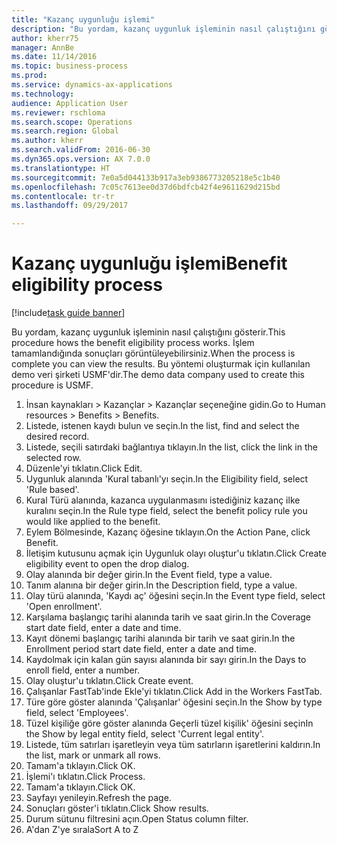 ```yaml
--- 
title: "Kazanç uygunluğu işlemi"
description: "Bu yordam, kazanç uygunluk işleminin nasıl çalıştığını gösterir."
author: kherr75
manager: AnnBe
ms.date: 11/14/2016
ms.topic: business-process
ms.prod: 
ms.service: dynamics-ax-applications
ms.technology: 
audience: Application User
ms.reviewer: rschloma
ms.search.scope: Operations
ms.search.region: Global
ms.author: kherr
ms.search.validFrom: 2016-06-30
ms.dyn365.ops.version: AX 7.0.0
ms.translationtype: HT
ms.sourcegitcommit: 7e0a5d044133b917a3eb9386773205218e5c1b40
ms.openlocfilehash: 7c05c7613ee0d37d6bdfcb42f4e9611629d215bd
ms.contentlocale: tr-tr
ms.lasthandoff: 09/29/2017

---
```

# <a name="benefit-eligibility-process"></a><span data-ttu-id="bb876-103">Kazanç uygunluğu işlemi</span><span class="sxs-lookup"><span data-stu-id="bb876-103">Benefit eligibility process</span></span>

[!include[task guide banner](../../includes/task-guide-banner.md)]

<span data-ttu-id="bb876-104">Bu yordam, kazanç uygunluk işleminin nasıl çalıştığını gösterir.</span><span class="sxs-lookup"><span data-stu-id="bb876-104">This procedure hows the benefit eligibility process works.</span></span> <span data-ttu-id="bb876-105">İşlem tamamlandığında sonuçları görüntüleyebilirsiniz.</span><span class="sxs-lookup"><span data-stu-id="bb876-105">When the process is complete you can view the results.</span></span> <span data-ttu-id="bb876-106">Bu yöntemi oluşturmak için kullanılan demo veri şirketi USMF'dir.</span><span class="sxs-lookup"><span data-stu-id="bb876-106">The demo data company used to create this procedure is USMF.</span></span>

1. <span data-ttu-id="bb876-107">İnsan kaynakları > Kazançlar > Kazançlar seçeneğine gidin.</span><span class="sxs-lookup"><span data-stu-id="bb876-107">Go to Human resources > Benefits > Benefits.</span></span>
2. <span data-ttu-id="bb876-108">Listede, istenen kaydı bulun ve seçin.</span><span class="sxs-lookup"><span data-stu-id="bb876-108">In the list, find and select the desired record.</span></span>
3. <span data-ttu-id="bb876-109">Listede, seçili satırdaki bağlantıya tıklayın.</span><span class="sxs-lookup"><span data-stu-id="bb876-109">In the list, click the link in the selected row.</span></span>
4. <span data-ttu-id="bb876-110">Düzenle'yi tıklatın.</span><span class="sxs-lookup"><span data-stu-id="bb876-110">Click Edit.</span></span>
5. <span data-ttu-id="bb876-111">Uygunluk alanında 'Kural tabanlı'yı seçin.</span><span class="sxs-lookup"><span data-stu-id="bb876-111">In the Eligibility field, select 'Rule based'.</span></span>
6. <span data-ttu-id="bb876-112">Kural Türü alanında, kazanca uygulanmasını istediğiniz kazanç ilke kuralını seçin.</span><span class="sxs-lookup"><span data-stu-id="bb876-112">In the Rule type field, select the benefit policy rule you would like applied to the benefit.</span></span>
7. <span data-ttu-id="bb876-113">Eylem Bölmesinde, Kazanç öğesine tıklayın.</span><span class="sxs-lookup"><span data-stu-id="bb876-113">On the Action Pane, click Benefit.</span></span>
8. <span data-ttu-id="bb876-114">İletişim kutusunu açmak için Uygunluk olayı oluştur'u tıklatın.</span><span class="sxs-lookup"><span data-stu-id="bb876-114">Click Create eligibility event to open the drop dialog.</span></span>
9. <span data-ttu-id="bb876-115">Olay alanında bir değer girin.</span><span class="sxs-lookup"><span data-stu-id="bb876-115">In the Event field, type a value.</span></span>
10. <span data-ttu-id="bb876-116">Tanım alanına bir değer girin.</span><span class="sxs-lookup"><span data-stu-id="bb876-116">In the Description field, type a value.</span></span>
11. <span data-ttu-id="bb876-117">Olay türü alanında, 'Kaydı aç' öğesini seçin.</span><span class="sxs-lookup"><span data-stu-id="bb876-117">In the Event type field, select 'Open enrollment'.</span></span>
12. <span data-ttu-id="bb876-118">Karşılama başlangıç tarihi alanında tarih ve saat girin.</span><span class="sxs-lookup"><span data-stu-id="bb876-118">In the Coverage start date field, enter a date and time.</span></span>
13. <span data-ttu-id="bb876-119">Kayıt dönemi başlangıç tarihi alanında bir tarih ve saat girin.</span><span class="sxs-lookup"><span data-stu-id="bb876-119">In the Enrollment period start date field, enter a date and time.</span></span>
14. <span data-ttu-id="bb876-120">Kaydolmak için kalan gün sayısı alanında bir sayı girin.</span><span class="sxs-lookup"><span data-stu-id="bb876-120">In the Days to enroll field, enter a number.</span></span>
15. <span data-ttu-id="bb876-121">Olay oluştur'u tıklatın.</span><span class="sxs-lookup"><span data-stu-id="bb876-121">Click Create event.</span></span>
16. <span data-ttu-id="bb876-122">Çalışanlar FastTab'inde Ekle'yi tıklatın.</span><span class="sxs-lookup"><span data-stu-id="bb876-122">Click Add in the Workers FastTab.</span></span>
17. <span data-ttu-id="bb876-123">Türe göre göster alanında 'Çalışanlar' öğesini seçin.</span><span class="sxs-lookup"><span data-stu-id="bb876-123">In the Show by type field, select 'Employees'.</span></span>
18. <span data-ttu-id="bb876-124">Tüzel kişiliğe göre göster alanında Geçerli tüzel kişilik' öğesini seçin</span><span class="sxs-lookup"><span data-stu-id="bb876-124">In the Show by legal entity field, select 'Current legal entity'.</span></span>
19. <span data-ttu-id="bb876-125">Listede, tüm satırları işaretleyin veya tüm satırların işaretlerini kaldırın.</span><span class="sxs-lookup"><span data-stu-id="bb876-125">In the list, mark or unmark all rows.</span></span>
20. <span data-ttu-id="bb876-126">Tamam'a tıklayın.</span><span class="sxs-lookup"><span data-stu-id="bb876-126">Click OK.</span></span>
21. <span data-ttu-id="bb876-127">İşlemi'ı tıklatın.</span><span class="sxs-lookup"><span data-stu-id="bb876-127">Click Process.</span></span>
22. <span data-ttu-id="bb876-128">Tamam'a tıklayın.</span><span class="sxs-lookup"><span data-stu-id="bb876-128">Click OK.</span></span>
23. <span data-ttu-id="bb876-129">Sayfayı yenileyin.</span><span class="sxs-lookup"><span data-stu-id="bb876-129">Refresh the page.</span></span>
24. <span data-ttu-id="bb876-130">Sonuçları göster'i tıklatın.</span><span class="sxs-lookup"><span data-stu-id="bb876-130">Click Show results.</span></span>
25. <span data-ttu-id="bb876-131">Durum sütunu filtresini açın.</span><span class="sxs-lookup"><span data-stu-id="bb876-131">Open Status column filter.</span></span>
26. <span data-ttu-id="bb876-132">A'dan Z'ye sırala</span><span class="sxs-lookup"><span data-stu-id="bb876-132">Sort A to Z</span></span>


